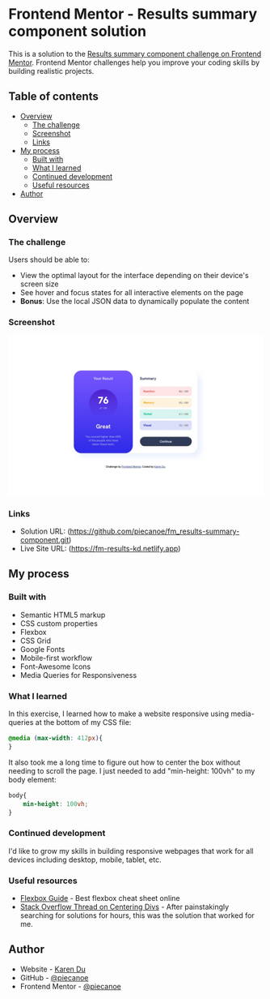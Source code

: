 # Frontend Mentor - Results summary component solution

This is a solution to the [Results summary component challenge on Frontend Mentor](https://www.frontendmentor.io/challenges/results-summary-component-CE_K6s0maV). Frontend Mentor challenges help you improve your coding skills by building realistic projects. 

## Table of contents

- [Overview](#overview)
  - [The challenge](#the-challenge)
  - [Screenshot](#screenshot)
  - [Links](#links)
- [My process](#my-process)
  - [Built with](#built-with)
  - [What I learned](#what-i-learned)
  - [Continued development](#continued-development)
  - [Useful resources](#useful-resources)
- [Author](#author)

## Overview

### The challenge

Users should be able to:

- View the optimal layout for the interface depending on their device's screen size
- See hover and focus states for all interactive elements on the page
- **Bonus**: Use the local JSON data to dynamically populate the content

### Screenshot

![](./solution/screenshot.jpg)

### Links

- Solution URL: (https://github.com/piecanoe/fm_results-summary-component.git)
- Live Site URL: (https://fm-results-kd.netlify.app)

## My process

### Built with

- Semantic HTML5 markup
- CSS custom properties
- Flexbox
- CSS Grid
- Google Fonts
- Mobile-first workflow
- Font-Awesome Icons
- Media Queries for Responsiveness

### What I learned

In this exercise, I learned how to make a website responsive using media-queries at the bottom of my CSS file:

```css
@media (max-width: 412px){
}
```
It also took me a long time to figure out how to center the box without needing to scroll the page. I just needed to add "min-height: 100vh" to my body element:

```css
body{
    min-height: 100vh;
}
```

### Continued development

I'd like to grow my skills in building responsive webpages that work for all devices including desktop, mobile, tablet, etc.

### Useful resources

- [Flexbox Guide](https://css-tricks.com/snippets/css/a-guide-to-flexbox/) - Best flexbox cheat sheet online
- [Stack Overflow Thread on Centering Divs](https://stackoverflow.com/questions/52485824/how-to-make-a-div-max-height-equal-to-the-screen-height#:~:text=You%20can%20set%20max%2Dheight,100%25%20of%20the%20viewport's%20height.&text=Also%20note%20that%20max%2Dheight,use%20height%20or%20min%2Dheight%20.) - After painstakingly searching for solutions for hours, this was the solution that worked for me.

## Author

- Website - [Karen Du](https://karendu.netlify.app/)
- GitHub - [@piecanoe](@piecanoe)
- Frontend Mentor - [@piecanoe](https://www.frontendmentor.io/profile/piecanoe)
